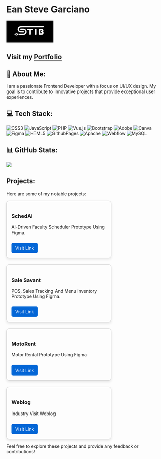 # Ean Steve Garciano

<a href="https://stibgee.github.io/IstibPortffolio/">
  <img src="./logo.PNG" alt="Logo" width="150" height="70">
</a><br/>


## Visit my [Portfolio](https://stibgee.github.io/IstibPortffolio/)

## 💫 About Me:
I am a passionate Frontend Developer with a focus on UI/UX design. My goal is to contribute to innovative projects that provide exceptional user experiences.



## 💻 Tech Stack:
![CSS3](https://img.shields.io/badge/css3-%231572B6.svg?style=for-the-badge&logo=css3&logoColor=white) ![JavaScript](https://img.shields.io/badge/javascript-%23323330.svg?style=for-the-badge&logo=javascript&logoColor=%23F7DF1E) ![PHP](https://img.shields.io/badge/php-%23777BB4.svg?style=for-the-badge&logo=php&logoColor=white) ![Vue.js](https://img.shields.io/badge/vue.js-%2335495e.svg?style=for-the-badge&logo=vuedotjs&logoColor=%234FC08D) ![Bootstrap](https://img.shields.io/badge/bootstrap-%238511FA.svg?style=for-the-badge&logo=bootstrap&logoColor=white) ![Adobe](https://img.shields.io/badge/adobe-%23FF0000.svg?style=for-the-badge&logo=adobe&logoColor=white) ![Canva](https://img.shields.io/badge/Canva-%2300C4CC.svg?style=for-the-badge&logo=Canva&logoColor=white) ![Figma](https://img.shields.io/badge/figma-%23F24E1E.svg?style=for-the-badge&logo=figma&logoColor=white) ![HTML5](https://img.shields.io/badge/html5-%23E34F26.svg?style=for-the-badge&logo=html5&logoColor=white) ![GithubPages](https://img.shields.io/badge/github%20pages-121013?style=for-the-badge&logo=github&logoColor=white) ![Apache](https://img.shields.io/badge/apache-%23D42029.svg?style=for-the-badge&logo=apache&logoColor=white) ![Webflow](https://img.shields.io/badge/webflow-%234353FF.svg?style=for-the-badge&logo=webflow&logoColor=white) ![MySQL](https://img.shields.io/badge/mysql-4479A1.svg?style=for-the-badge&logo=mysql&logoColor=white)
## 📊 GitHub Stats:
![](https://github-readme-stats.vercel.app/api/top-langs/?username=StibGee&theme=synthwave&hide_border=false&include_all_commits=false&count_private=false&layout=compact)

## Projects:

Here are some of my notable projects:

<div style="display: flex; flex-wrap: wrap; gap: 20px;">
  <div style="border: 1px solid #ccc; padding: 15px; border-radius: 8px; width: 300px; box-shadow: 0 4px 8px rgba(0,0,0,0.1);">
    <h3>SchedAi</h3>
    <p>Ai-Driven  Faculty Scheduler Prototype Using Figma.</p>
    <a href="https://www.figma.com/proto/zjG7E990cU13mYYizX9BS3/SchedAi?t=aViQHBYc2jUVaCC5-1" style="display: inline-block; margin-top: 10px; padding: 8px 12px; background-color: #0366d6; color: white; text-decoration: none; border-radius: 5px;">Visit Link</a>
  </div>
  <div style="border: 1px solid #ccc; padding: 15px; border-radius: 8px; width: 300px; box-shadow: 0 4px 8px rgba(0,0,0,0.1);">
    <h3>Sale Savant</h3>
    <p>POS, Sales Tracking And Menu Inventory Prototype Using Figma.</p>
    <a href="https://www.figma.com/proto/iJMxftJMyY0jlgngaQKwSy/WebHEX(SupplySavant)?t=IkNB8Q9wieomiQ7e-1" style="display: inline-block; margin-top: 10px; padding: 8px 12px; background-color: #0366d6; color: white; text-decoration: none; border-radius: 5px;">Visit Link</a>
  </div>
  <div style="border: 1px solid #ccc; padding: 15px; border-radius: 8px; width: 300px; box-shadow: 0 4px 8px rgba(0,0,0,0.1);">
    <h3>MotoRent</h3>
    <p>Motor Rental Prototype Using Figma</p>
    <a href="https://www.figma.com/design/reQZNPJX4Za4Ly6ZiCcreX/webdev?node-id=3-6083&t=Dqdx1eWdYuIJW1Ni-1" style="display: inline-block; margin-top: 10px; padding: 8px 12px; background-color: #0366d6; color: white; text-decoration: none; border-radius: 5px;">Visit Link</a>
  </div>
<div style="border: 1px solid #ccc; padding: 15px; border-radius: 8px; width: 300px; box-shadow: 0 4px 8px rgba(0,0,0,0.1);">
    <h3>Weblog</h3>
    <p>Industry Visit Weblog</p>
    <a href="https://stibgee.github.io/Weblog-IndustryVisit2024/" style="display: inline-block; margin-top: 10px; padding: 8px 12px; background-color: #0366d6; color: white; text-decoration: none; border-radius: 5px;">Visit Link</a>
  </div>
</div>

Feel free to explore these projects and provide any feedback or contributions!

<!-- Proudly created with GPRM ( https://gprm.itsvg.in ) -->
